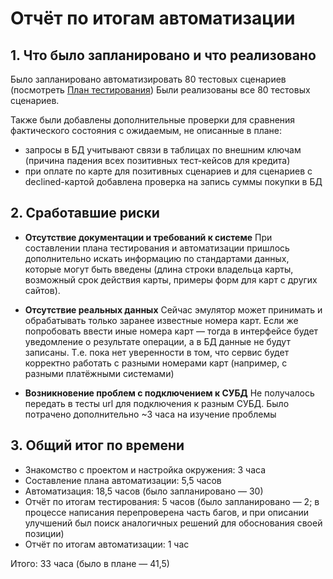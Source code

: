 # Отчёт по итогам автоматизации

## 1. Что было запланировано и что реализовано
Было запланировано автоматизировать 80 тестовых сценариев (посмотреть [План тестирования](https://github.com/albinamv/QA-Diploma/blob/main/docs/Plan.md))
Были реализованы все 80 тестовых сценариев.

Также были добавлены дополнительные проверки для сравнения фактического состояния с ожидаемым, не описанные в плане:
- запросы в БД учитывают связи в таблицах по внешним ключам (причина падения всех позитивных тест-кейсов для кредита)
- при оплате по карте для позитивных сценариев и для сценариев с declined-картой добавлена проверка на запись суммы покупки в БД

## 2. Сработавшие риски
- **Отсутствие документации и требований к системе**
При составлении плана тестирования и автоматизации пришлось дополнительно искать информацию по стандартами данных, которые могут быть введены (длина строки владельца карты, возможный срок действия карты, примеры форм для карт с других сайтов).

- **Отсутствие реальных данных**
Сейчас эмулятор может принимать и обрабатывать только заранее известные номера карт. Если же попробовать ввести иные номера карт — тогда в интерфейсе будет уведомление о результате операции, а в БД данные не будут записаны. Т.е. пока нет уверенности в том, что сервис будет корректно работать с разными номерами карт (например, с разными платёжными системами)

- **Возникновение проблем с подключением к СУБД**
Не получалось передать в тесты url для подключения к разным СУБД. Было потрачено дополнительно ~3 часа на изучение проблемы

## 3. Общий итог по времени
- Знакомство с проектом и настройка окружения: 3 часа
- Составление плана автоматизации: 5,5 часов 
- Автоматизация: 18,5 часов (было запланировано — 30)
- Отчёт по итогам тестирования: 5 часов (было запланировано — 2; в процессе написания перепроверена часть багов, и при описании улучшений был поиск аналогичных решений для обоснования своей позиции)
- Отчёт по итогам автоматизации: 1 час 

Итого: 33 часа (было в плане — 41,5)